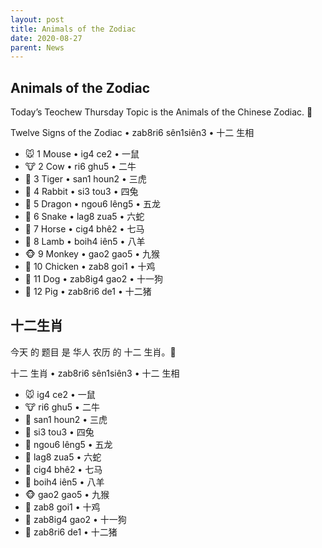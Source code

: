 ```yaml
---
layout: post
title: Animals of the Zodiac
date: 2020-08-27
parent: News
---
```


## Animals of the Zodiac

Today’s Teochew Thursday Topic is the Animals of the Chinese Zodiac. 📅

Twelve Signs of the Zodiac • zab8ri6 sên1siên3 • 十二 生相

 * 🐭 1 Mouse • ig4 ce2 • 一鼠
 * 🐮 2 Cow • ri6 ghu5 • 二牛
 * 🐯 3 Tiger • san1 houn2 • 三虎
 * 🐰 4 Rabbit • si3 tou3 • 四兔
 * 🐲 5 Dragon • ngou6 lêng5 • 五龙
 * 🐍 6 Snake • lag8 zua5 • 六蛇
 * 🐴 7  Horse • cig4 bhê2 • 七马
 * 🐑 8 Lamb • boih4 iên5 • 八羊
 * 🐵 9 Monkey • gao2 gao5 • 九猴
 * 🐔 10 Chicken • zab8 goi1 • 十鸡
 * 🐶 11 Dog • zab8ig4 gao2 • 十一狗
 * 🐷 12 Pig • zab8ri6 de1 • 十二猪

## 十二生肖

今天 的 题目 是 华人 农历 的 十二 生肖。📅

十二 生肖 • zab8ri6 sên1siên3 • 十二 生相

 * 🐭 ig4 ce2 • 一鼠
 * 🐮 ri6 ghu5 • 二牛
 * 🐯 san1 houn2 • 三虎
 * 🐰 si3 tou3 • 四兔
 * 🐲 ngou6 lêng5 • 五龙
 * 🐍 lag8 zua5 • 六蛇
 * 🐴 cig4 bhê2 • 七马
 * 🐑 boih4 iên5 • 八羊
 * 🐵 gao2 gao5 • 九猴
 * 🐔 zab8 goi1 • 十鸡
 * 🐶 zab8ig4 gao2 • 十一狗
 * 🐷 zab8ri6 de1 • 十二猪
